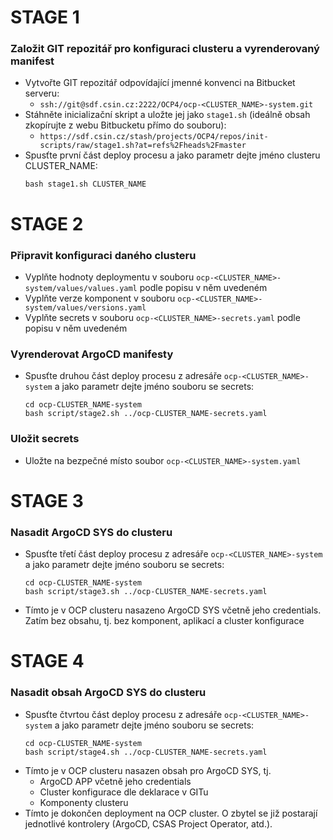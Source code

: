 # STAGE 1
### Založit GIT repozitář pro konfiguraci clusteru a vyrenderovaný manifest
* Vytvořte GIT repozitář odpovídající jmenné konvenci na Bitbucket serveru:
  * `ssh://git@sdf.csin.cz:2222/OCP4/ocp-<CLUSTER_NAME>-system.git`
* Stáhněte inicializační skript a uložte jej jako `stage1.sh` (ideálně obsah zkopírujte z webu Bitbucketu přímo do souboru):
  * `https://sdf.csin.cz/stash/projects/OCP4/repos/init-scripts/raw/stage1.sh?at=refs%2Fheads%2Fmaster`
* Spusťte první část deploy procesu a jako parametr dejte jméno clusteru CLUSTER_NAME:
  ```
  bash stage1.sh CLUSTER_NAME
  ```

# STAGE 2
### Připravit konfiguraci daného clusteru
* Vyplňte hodnoty deploymentu v souboru `ocp-<CLUSTER_NAME>-system/values/values.yaml` podle popisu v něm uvedeném
* Vyplňte verze komponent v souboru `ocp-<CLUSTER_NAME>-system/values/versions.yaml`
* Vyplňte secrets v souboru `ocp-<CLUSTER_NAME>-secrets.yaml` podle popisu v něm uvedeném

### Vyrenderovat ArgoCD manifesty
* Spusťte druhou část deploy procesu z adresáře `ocp-<CLUSTER_NAME>-system` a jako parametr dejte jméno souboru se secrets:
  ```
  cd ocp-CLUSTER_NAME-system
  bash script/stage2.sh ../ocp-CLUSTER_NAME-secrets.yaml
  ```

### Uložit secrets
* Uložte na bezpečné místo soubor `ocp-<CLUSTER_NAME>-system.yaml`

# STAGE 3
### Nasadit ArgoCD SYS do clusteru
* Spusťte třetí část deploy procesu z adresáře `ocp-<CLUSTER_NAME>-system` a jako parametr dejte jméno souboru se secrets:
  ```
  cd ocp-CLUSTER_NAME-system
  bash script/stage3.sh ../ocp-CLUSTER_NAME-secrets.yaml
  ```
* Tímto je v OCP clusteru nasazeno ArgoCD SYS včetně jeho credentials. Zatím bez obsahu, tj. bez komponent, aplikací a cluster konfigurace

# STAGE 4
### Nasadit obsah ArgoCD SYS do clusteru
* Spusťte čtvrtou část deploy procesu z adresáře `ocp-<CLUSTER_NAME>-system` a jako parametr dejte jméno souboru se secrets:
  ```
  cd ocp-CLUSTER_NAME-system
  bash script/stage4.sh ../ocp-CLUSTER_NAME-secrets.yaml
  ```
* Tímto je v OCP clusteru nasazen obsah pro ArgoCD SYS, tj.
  * ArgoCD APP včetně jeho credentials
  * Cluster konfigurace dle deklarace v GITu
  * Komponenty clusteru
* Tímto je dokončen deployment na OCP cluster. O zbytel se již postarají jednotlivé kontrolery (ArgoCD, CSAS Project Operator, atd.).
